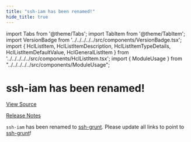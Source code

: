 ```yaml
---
title: "ssh-iam has been renamed!"
hide_title: true
---
```


import Tabs from '@theme/Tabs';
import TabItem from '@theme/TabItem';
import VersionBadge from '../../../../../src/components/VersionBadge.tsx';
import { HclListItem, HclListItemDescription, HclListItemTypeDetails, HclListItemDefaultValue, HclGeneralListItem } from '../../../../../src/components/HclListItem.tsx';
import { ModuleUsage } from "../../../../../src/components/ModuleUsage";

<VersionBadge repoTitle="Security Modules" version="1.1.0" lastModifiedVersion="0.13.0"/>

# ssh-iam has been renamed!

<a href="https://github.com/gruntwork-io/terraform-aws-security/tree/v1.1.0/modules/ssh-iam" className="link-button" title="View the source code for this module in GitHub.">View Source</a>

<a href="https://github.com/gruntwork-io/terraform-aws-security/releases/tag/v0.13.0" className="link-button" title="Release notes for only versions which impacted this module.">Release Notes</a>

`ssh-iam` has been renamed to [ssh-grunt](https://github.com/gruntwork-io/terraform-aws-security/tree/v1.1.0/modules/ssh-grunt). Please update all links to point to
[ssh-grunt](https://github.com/gruntwork-io/terraform-aws-security/tree/v1.1.0/modules/ssh-grunt)!

<!-- ##DOCS-SOURCER-START
{
  "originalSources": [
    "https://github.com/gruntwork-io/terraform-aws-security/tree/v1.1.0/modules/ssh-iam/readme.md",
    "https://github.com/gruntwork-io/terraform-aws-security/tree/v1.1.0/modules/ssh-iam/variables.tf",
    "https://github.com/gruntwork-io/terraform-aws-security/tree/v1.1.0/modules/ssh-iam/outputs.tf"
  ],
  "sourcePlugin": "module-catalog-api",
  "hash": "6ece1aef936f3b706bf4bd4acdb06172"
}
##DOCS-SOURCER-END -->
